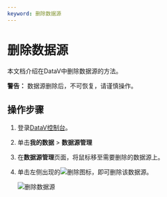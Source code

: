```yaml
---
keyword: 删除数据源
---
```


# 删除数据源

本文档介绍在DataV中删除数据源的方法。

**警告：** 数据源删除后，不可恢复，请谨慎操作。

## 操作步骤

1.  登录[DataV控制台](https://datav.aliyun.com/)。
2.  单击**我的数据** \> **数据源管理**
3.  在**数据源管理**页面，将鼠标移至需要删除的数据源上。
4.  单击左侧出现的![删除](https://static-aliyun-doc.oss-cn-hangzhou.aliyuncs.com/assets/img/zh-CN/5505974951/p131854.png)图标，即可删除该数据源。

    ![删除数据源](https://static-aliyun-doc.oss-cn-hangzhou.aliyuncs.com/assets/img/zh-CN/6505974951/p7970.png)


